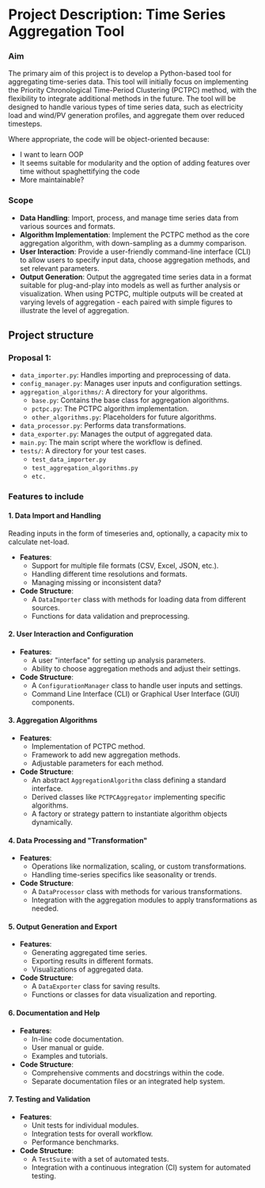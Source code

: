 # Project Description: Time Series Aggregation Tool

### Aim

The primary aim of this project is to develop a Python-based tool for aggregating time-series data. This tool will initially focus on implementing the Priority Chronological Time-Period Clustering (PCTPC) method, with the flexibility to integrate additional methods in the future. The tool will be designed to handle various types of time series data, such as electricity load and wind/PV generation profiles, and aggregate them over reduced timesteps.

Where appropriate, the code will be object-oriented because:
* I want to learn OOP
* It seems suitable for modularity and the option of adding features over time without spaghettifying the code
* More maintainable?

### Scope

* **Data Handling**: Import, process, and manage time series data from various sources and formats.
* **Algorithm Implementation**: Implement the PCTPC method as the core aggregation algorithm, with down-sampling as a dummy comparison.
* **User Interaction**: Provide a user-friendly command-line interface (CLI) to allow users to specify input data, choose aggregation methods, and set relevant parameters.
* **Output Generation**: Output the aggregated time series data in a format suitable for plug-and-play into models as well as further analysis or visualization. When using PCTPC, multiple outputs will be created at varying levels of aggregation - each paired with simple figures to illustrate the level of aggregation.
 
## Project structure

### Proposal 1:
* `data_importer.py`: Handles importing and preprocessing of data.
* `config_manager.py`: Manages user inputs and configuration settings.
* `aggregation_algorithms/`: A directory for your algorithms.
    * `base.py`: Contains the base class for aggregation algorithms.
    * `pctpc.py`: The PCTPC algorithm implementation.
    * `other_algorithms.py`: Placeholders for future algorithms.
* `data_processor.py`: Performs data transformations.
* `data_exporter.py`: Manages the output of aggregated data.
* `main.py`: The main script where the workflow is defined.
* `tests/`: A directory for your test cases.
    * `test_data_importer.py`
    * `test_aggregation_algorithms.py`
    * `etc.`

### Features to include

#### 1\. **Data Import and Handling**

Reading inputs in the form of timeseries and, optionally, a capacity mix to calculate net-load.
* **Features**:
    * Support for multiple file formats (CSV, Excel, JSON, etc.).
    * Handling different time resolutions and formats.
    * Managing missing or inconsistent data?
* **Code Structure**:
    * A `DataImporter` class with methods for loading data from different sources.
    * Functions for data validation and preprocessing.

#### 2\. **User Interaction and Configuration**

* **Features**:
    * A user "interface" for setting up analysis parameters.
    * Ability to choose aggregation methods and adjust their settings.
* **Code Structure**:
    * A `ConfigurationManager` class to handle user inputs and settings.
    * Command Line Interface (CLI) or Graphical User Interface (GUI) components.

#### 3\. **Aggregation Algorithms**

* **Features**:
    * Implementation of PCTPC method.
    * Framework to add new aggregation methods.
    * Adjustable parameters for each method.
* **Code Structure**:
    * An abstract `AggregationAlgorithm` class defining a standard interface.
    * Derived classes like `PCTPCAggregator` implementing specific algorithms.
    * A factory or strategy pattern to instantiate algorithm objects dynamically.

#### 4\. **Data Processing and "Transformation"**

* **Features**:
    * Operations like normalization, scaling, or custom transformations.
    * Handling time-series specifics like seasonality or trends.
* **Code Structure**:
    * A `DataProcessor` class with methods for various transformations.
    * Integration with the aggregation modules to apply transformations as needed.

#### 5\. **Output Generation and Export**

* **Features**:
    * Generating aggregated time series.
    * Exporting results in different formats.
    * Visualizations of aggregated data.
* **Code Structure**:
    * A `DataExporter` class for saving results.
    * Functions or classes for data visualization and reporting.

#### 6\. **Documentation and Help**

* **Features**:
    * In-line code documentation.
    * User manual or guide.
    * Examples and tutorials.
* **Code Structure**:
    * Comprehensive comments and docstrings within the code.
    * Separate documentation files or an integrated help system.

#### 7\. **Testing and Validation**

* **Features**:
    * Unit tests for individual modules.
    * Integration tests for overall workflow.
    * Performance benchmarks.
* **Code Structure**:
    * A `TestSuite` with a set of automated tests.
    * Integration with a continuous integration (CI) system for automated testing.